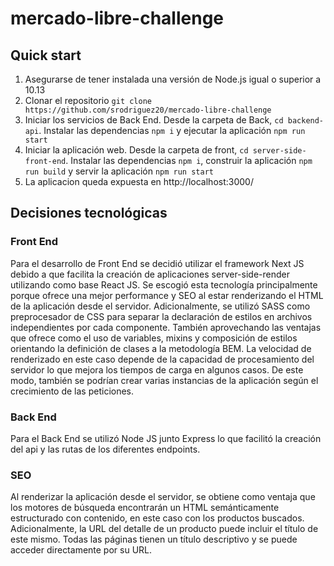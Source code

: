 # mercado-libre-challenge

## Quick start

1.  Asegurarse de tener instalada una versión de Node.js igual o superior a 10.13
2.  Clonar el repositorio `git clone https://github.com/srodriguez20/mercado-libre-challenge`
3.  Iniciar los servicios de Back End. Desde la carpeta de Back, `cd backend-api`. Instalar las dependencias `npm i` y ejecutar la aplicación `npm run start`
4.  Iniciar la aplicación web. Desde la carpeta de front, `cd server-side-front-end`. Instalar las dependencias `npm i`, construir la aplicación `npm run build` y servir la aplicación `npm run start`
5.  La aplicacion queda expuesta en http://localhost:3000/

## Decisiones tecnológicas

### Front End

Para el desarrollo de Front End se decidió utilizar el framework Next JS debido a que facilita la creación de aplicaciones server-side-render utilizando como base React JS. Se escogió esta tecnología principalmente porque ofrece una mejor performance y SEO al estar renderizando el HTML de la aplicación desde el servidor. Adicionalmente, se utilizó SASS como preprocesador de CSS para separar la declaración de estilos en archivos independientes por cada componente. También aprovechando las ventajas que ofrece como el uso de variables, mixins y composición de estilos orientando la definición de clases a la metodología BEM.
La velocidad de renderizado en este caso depende de la capacidad de procesamiento del servidor lo que mejora los tiempos de carga en algunos casos. De este modo, también se podrían crear varias instancias de la aplicación según el crecimiento de las peticiones.

### Back End

Para el Back End se utilizó Node JS junto Express lo que facilitó la creación del api y las rutas de los diferentes endpoints.

### SEO

Al renderizar la aplicación desde el servidor, se obtiene como ventaja que los motores de búsqueda encontrarán un HTML semánticamente estructurado con contenido, en este caso con los productos buscados. Adicionalmente, la URL del detalle de un producto puede incluir el título de este mismo. Todas las páginas tienen un título descriptivo y se puede acceder directamente por su URL.
